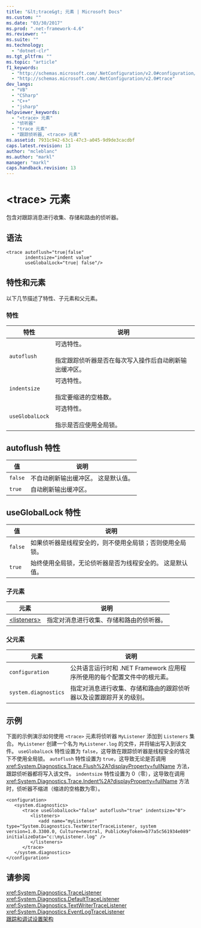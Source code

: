 ```yaml
---
title: "&lt;trace&gt; 元素 | Microsoft Docs"
ms.custom: ""
ms.date: "03/30/2017"
ms.prod: ".net-framework-4.6"
ms.reviewer: ""
ms.suite: ""
ms.technology: 
  - "dotnet-clr"
ms.tgt_pltfrm: ""
ms.topic: "article"
f1_keywords: 
  - "http://schemas.microsoft.com/.NetConfiguration/v2.0#configuration/system.diagnostics/trace"
  - "http://schemas.microsoft.com/.NetConfiguration/v2.0#trace"
dev_langs: 
  - "VB"
  - "CSharp"
  - "C++"
  - "jsharp"
helpviewer_keywords: 
  - "<trace> 元素"
  - "侦听器"
  - "trace 元素"
  - "跟踪侦听器, <trace> 元素"
ms.assetid: 7931c942-63c1-47c3-a045-9d9de3cacdbf
caps.latest.revision: 13
author: "mcleblanc"
ms.author: "markl"
manager: "markl"
caps.handback.revision: 13
---
```

# &lt;trace&gt; 元素
包含对跟踪消息进行收集、存储和路由的侦听器。  
  
## 语法  
  
```  
<trace autoflush="true|false"   
       indentsize="indent value"  
       useGlobalLock="true| false"/>  
```  
  
## 特性和元素  
 以下几节描述了特性、子元素和父元素。  
  
### 特性  
  
|特性|说明|  
|--------|--------|  
|`autoflush`|可选特性。<br /><br /> 指定跟踪侦听器是否在每次写入操作后自动刷新输出缓冲区。|  
|`indentsize`|可选特性。<br /><br /> 指定要缩进的空格数。|  
|`useGlobalLock`|可选特性。<br /><br /> 指示是否应使用全局锁。|  
  
## autoflush 特性  
  
|值|说明|  
|-------|--------|  
|`false`|不自动刷新输出缓冲区。  这是默认值。|  
|`true`|自动刷新输出缓冲区。|  
  
## useGlobalLock 特性  
  
|值|说明|  
|-------|--------|  
|`false`|如果侦听器是线程安全的，则不使用全局锁；否则使用全局锁。|  
|`true`|始终使用全局锁，无论侦听器是否为线程安全的。  这是默认值。|  
  
### 子元素  
  
|元素|说明|  
|--------|--------|  
|[\<listeners\>](../../../../../docs/framework/configure-apps/file-schema/trace-debug/listeners-element-for-trace.md)|指定对消息进行收集、存储和路由的侦听器。|  
  
### 父元素  
  
|元素|说明|  
|--------|--------|  
|`configuration`|公共语言运行时和 .NET Framework 应用程序所使用的每个配置文件中的根元素。|  
|`system.diagnostics`|指定对消息进行收集、存储和路由的跟踪侦听器以及设置跟踪开关的级别。|  
  
## 示例  
 下面的示例演示如何使用 `<trace>` 元素将侦听器 `MyListener` 添加到 `Listeners` 集合。  `MyListener` 创建一个名为 `MyListener.log` 的文件，并将输出写入到该文件。  `useGlobalLock` 特性设置为 `false`，这导致在跟踪侦听器是线程安全的情况下不使用全局锁。  `autoflush` 特性设置为 `true`，这导致无论是否调用 <xref:System.Diagnostics.Trace.Flush%2A?displayProperty=fullName> 方法，跟踪侦听器都将写入该文件。  `indentsize` 特性设置为 0（零），这导致在调用 <xref:System.Diagnostics.Trace.Indent%2A?displayProperty=fullName> 方法时，侦听器不缩进（缩进的空格数为零）。  
  
```  
<configuration>  
   <system.diagnostics>  
      <trace useGlobalLock="false" autoflush="true" indentsize="0">  
         <listeners>  
            <add name="myListener" type="System.Diagnostics.TextWriterTraceListener, system version=1.0.3300.0, Culture=neutral, PublicKeyToken=b77a5c561934e089" initializeData="c:\myListener.log" />  
         </listeners>  
      </trace>  
   </system.diagnostics>  
</configuration>  
```  
  
## 请参阅  
 <xref:System.Diagnostics.TraceListener>   
 <xref:System.Diagnostics.DefaultTraceListener>   
 <xref:System.Diagnostics.TextWriterTraceListener>   
 <xref:System.Diagnostics.EventLogTraceListener>   
 [跟踪和调试设置架构](../../../../../docs/framework/configure-apps/file-schema/trace-debug/index.md)
